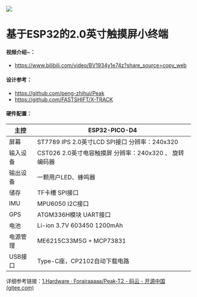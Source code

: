 ![](https://gitee.com/forairaaaaa/peak-t2/raw/master/5.Pics/Peak-T2.28_s.png)

# 基于ESP32的2.0英寸触摸屏小终端

#### 视频介绍~：

- https://www.bilibili.com/video/BV1934y1e74z?share_source=copy_web

#### 设计参考：

- https://github.com/peng-zhihui/Peak
- https://github.com/FASTSHIFT/X-TRACK

#### 硬件配置：

| 主控     | ESP32-PICO-D4                                             |
| -------- | --------------------------------------------------------- |
| 屏幕     | ST7789 IPS 2.0英寸LCD  SPI接口   分辨率：240x320          |
| 输入设备 | CST026 2.0英寸电容触摸屏  分辨率：240x320  、  旋转编码器 |
| 输出设备 | 一颗用户LED、蜂鸣器                                       |
| 储存     | TF卡槽  SPI接口                                           |
| IMU      | MPU6050  I2C接口                                          |
| GPS      | ATGM336H模块  UART接口                                    |
| 电池     | Li-ion 3.7V 603450 1200mAh                                |
| 电源管理 | ME6215C33M5G + MCP73831                                   |
| USB接口  | Type-C座，CP2102自动下载电路                              |

详细参考链接：[1.Hardware · Forairaaaaa/Peak-T2 - 码云 - 开源中国 (gitee.com)](https://gitee.com/forairaaaaa/peak-t2/tree/master/1.Hardware)





